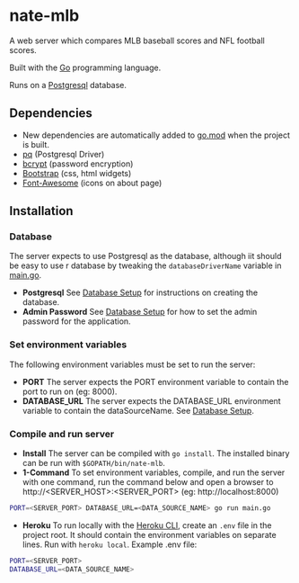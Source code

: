 # nate-mlb
A web server which compares MLB baseball scores and NFL football scores.

Built with the [Go](https://github.com/golang/go) programming language.

Runs on a [Postgresql](https://github.com/postgres/postgres) database.


## Dependencies
* New dependencies are automatically added to [go.mod](go.mod) when the project is built.
* [pq](https://github.com/lib/pq) (Postgresql Driver)
* [bcrypt](https://github.com/golang/crypto) (password encryption)
* [Bootstrap](https://github.com/twbs/bootstrap) (css, html widgets)
* [Font-Awesome](https://github.com/FortAwesome/Font-Awesome) (icons on about page)


## Installation

### Database
The server expects to use Postgresql as the database, although iit should be easy to use r database by tweaking the `databaseDriverName` variable in [main.go](main.go).
* **Postgresql** See [Database Setup](sql/README.md) for instructions on creating the database.
* **Admin Password** See [Database Setup](sql/README.md) for how to set the admin password for the application.

### Set environment variables
The following environment variables must be set to run the server:
* **PORT** The server expects the PORT environment variable to contain the port to run on (eg: 8000).
* **DATABASE_URL** The server expects the DATABASE_URL environment variable to contain the dataSourceName.  See [Database Setup](sql/README.md).

### Compile and run server
* **Install** The server can be compiled with `go install`.  The installed binary can be run with `$GOPATH/bin/nate-mlb`.
* **1-Command** To set environment variables, compile, and run the server with one command, run the command below and open a browser to http://<SERVER_HOST>:<SERVER_PORT> (eg: http://localhost:8000)
```bash
PORT=<SERVER_PORT> DATABASE_URL=<DATA_SOURCE_NAME> go run main.go
```
* **Heroku** To run locally with the [Heroku CLI](https://github.com/heroku/cli), create an `.env` file in the project root.  It should contain the environment variables on separate lines.  Run with `heroku local`.  Example .env file: 
```bash
PORT=<SERVER_PORT>
DATABASE_URL=<DATA_SOURCE_NAME>
```
